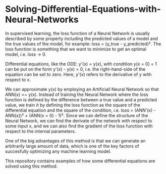 # Solving-Differential-Equations-with-Neural-Networks

In supervised learning, the loss function of a Neural Network is usually described by some property including the predicted values of a model and the true values of the model, for example: loss = (y_true - y_predicted)². The loss function is something that we want to minimize to get an optimal model, i.e. loss -> 0. 

Differential equations, like the ODE: y'(x) = y(x), with condition y(x = 0) = 1 can be put on the form y'(x) - y(x) = 0, i.e. the right-hand-side of the equation can be set to zero. Here, y'(x) refers to the derivative of y with respect to x. 

We can approximate y(x) by employing an Artificiall Neural Network so that ANN(x) =~ y(x). Instead of training the Neural Network where the loss function is defined by the difference between a true value and a predicted value, we train it by defining the loss function as the square of the differential equation and the square of the condition, i.e. loss = (ANN'(x) - ANN(x))² + (ANN(x = 0) - 1)². Since we can define the structure of the Neural Network, we can find the derivate of the network with respect to some input x, and we can also find the gradient of the loss function with respect to the internal parameters. 

One of the big advantages of this method is that we can generate an arbitrarily large amount of data, which is one of the key factors of succesfully optimizing any machine learning model. 

This repository contains examples of how some differential equations are solved using this method.
